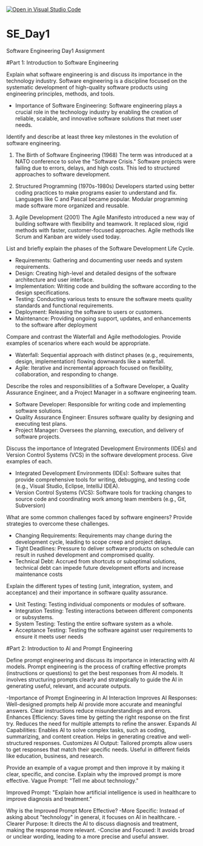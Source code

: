 [![Open in Visual Studio Code](https://classroom.github.com/assets/open-in-vscode-2e0aaae1b6195c2367325f4f02e2d04e9abb55f0b24a779b69b11b9e10269abc.svg)](https://classroom.github.com/online_ide?assignment_repo_id=18371655&assignment_repo_type=AssignmentRepo)
# SE_Day1
Software Engineering Day1 Assignment

#Part 1: Introduction to Software Engineering

Explain what software engineering is and discuss its importance in the technology industry.
Software engineering is a discipline focused on the systematic development of high-quality software products using engineering principles, methods, and tools.
- Importance of Software Engineering: Software engineering plays a crucial role in the technology industry by enabling the creation of reliable, scalable, and innovative software solutions that meet user needs.


Identify and describe at least three key milestones in the evolution of software engineering.
1. The Birth of Software Engineering (1968)
The term was introduced at a NATO conference to solve the "Software Crisis." Software projects were failing due to errors, delays, and high costs. This led to structured approaches to software development.

2. Structured Programming (1970s-1980s)
Developers started using better coding practices to make programs easier to understand and fix. Languages like C and Pascal became popular. Modular programming made software more organized and reusable.

3. Agile Development (2001)
The Agile Manifesto introduced a new way of building software with flexibility and teamwork. It replaced slow, rigid methods with faster, customer-focused approaches. Agile methods like Scrum and Kanban are widely used today.

List and briefly explain the phases of the Software Development Life Cycle.
 - Requirements: Gathering and documenting user needs and system requirements.
  - Design: Creating high-level and detailed designs of the software architecture and user 
interface.
  - Implementation: Writing code and building the software according to the design 
specifications.
  - Testing: Conducting various tests to ensure the software meets quality standards and 
functional requirements.
  - Deployment: Releasing the software to users or customers.
  - Maintenance: Providing ongoing support, updates, and enhancements to the software after 
deployment

Compare and contrast the Waterfall and Agile methodologies. Provide examples of scenarios where each would be appropriate.
- Waterfall: Sequential approach with distinct phases (e.g., requirements, design, implementation) flowing downwards like a waterfall.
- Agile: Iterative and incremental approach focused on flexibility, collaboration, and responding to change.

Describe the roles and responsibilities of a Software Developer, a Quality Assurance Engineer, and a Project Manager in a software engineering team.
- Software Developer: Responsible for writing code and implementing software solutions.
- Quality Assurance Engineer: Ensures software quality by designing and executing test plans.
- Project Manager: Oversees the planning, execution, and delivery of software projects.

Discuss the importance of Integrated Development Environments (IDEs) and Version Control Systems (VCS) in the software development process. Give examples of each.
- Integrated Development Environments (IDEs): Software suites that provide comprehensive tools for writing, debugging, and testing code (e.g., Visual Studio, Eclipse, IntelliJ IDEA).
- Version Control Systems (VCS): Software tools for tracking changes to source code and coordinating work among team members (e.g., Git, Subversion)

What are some common challenges faced by software engineers? Provide strategies to overcome these challenges.
- Changing Requirements: Requirements may change during the development cycle, leading to scope creep and project delays.
- Tight Deadlines: Pressure to deliver software products on schedule can result in rushed development and compromised quality.
- Technical Debt: Accrued from shortcuts or suboptimal solutions, technical debt can impede future development efforts and increase maintenance costs

Explain the different types of testing (unit, integration, system, and acceptance) and their importance in software quality assurance.
- Unit Testing: Testing individual components or modules of software.
- Integration Testing: Testing interactions between different components or subsystems.
- System Testing: Testing the entire software system as a whole.
- Acceptance Testing: Testing the software against user requirements to ensure it meets user needs

#Part 2: Introduction to AI and Prompt Engineering


Define prompt engineering and discuss its importance in interacting with AI models.
Prompt engineering is the process of crafting effective prompts (instructions or questions) to get the best responses from AI models. It involves structuring prompts clearly and strategically to guide the AI in generating useful, relevant, and accurate outputs.

-Importance of Prompt Engineering in AI Interaction
Improves AI Responses: Well-designed prompts help AI provide more accurate and meaningful answers. Clear instructions reduce misunderstandings and errors.
Enhances Efficiency: Saves time by getting the right response on the first try. Reduces the need for multiple attempts to refine the answer.
Expands AI Capabilities: Enables AI to solve complex tasks, such as coding, summarizing, and content creation. Helps in generating creative and well-structured responses.
Customizes AI Output: Tailored prompts allow users to get responses that match their specific needs. Useful in different fields like education, business, and research.

Provide an example of a vague prompt and then improve it by making it clear, specific, and concise. Explain why the improved prompt is more effective.
Vague Prompt:
"Tell me about technology."

Improved Prompt:
"Explain how artificial intelligence is used in healthcare to improve diagnosis and treatment."

Why is the Improved Prompt More Effective?
 -More Specific: Instead of asking about "technology" in general, it focuses on AI in healthcare.
 -Clearer Purpose: It directs the AI to discuss diagnosis and treatment, making the response more relevant.
 -Concise and Focused: It avoids broad or unclear wording, leading to a more precise and useful answer.
